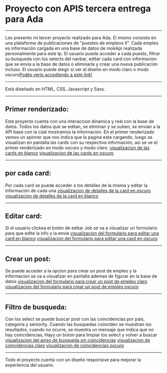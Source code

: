# Proyecto con APIS tercera entrega para Ada
***
Les presento mi tercer proyecto realizado para Ada. El mísmo consiste en una plataforma de publicaciones de "puestos de empleos it". Cada empleo es información cargada en una base de datos de mokApi realizada personalmente para este tp. El usuario puede acceder a cada puesto, filtrar su busqueda con los selects del navbar, editar cada card con informacion que se envia a la base de datos o eliminarla y crear una nueva publicación incluso. El usuario puede elegir si ver el diseño en modo claro o modo oscuro[Podés verlo accediendo a este link!](https://barbaraglopez.github.io/Jobs_With_API/)
***
Está diseñado en HTML, CSS, Javascript y Sass.
***
## Primer renderizado:
Este proyecto cuenta con una interaccion dinamica y real con la base de datos. Todos los datos que se editan, se eliminan y se suben, se envian a la API base con la cúal mostramos la información. En el primer renderizado vemos un spinner que nos indica que la pagina esta cargando, luego se visualizan en pantalla las cards con su respectiva información, asi se ve el primer renderizado en modo oscuro y modo claro:
[visualizacion de las cards en blanco](img/renderBlanco.png)
[visualizacion de las cards en oscuro](img/primerRenderDark.png)
***
## por cada card:
Por cada card se puede acceder a los detalles de la misma y editar la información de cada una
[visualizacion de detalles de la card en oscuro](img/cardOscuro.png)
[visualizacion de detalles de la card en blanco](img/cardBlanco.png)
***
## Editar card:
Si el usuario clickea el botón de editar Job se va a visualizar un formulario para que edite la info y la envie
[visualizacion del formulario para editar una card en blanco](img/editarClaro.png)
[visualizacion del formulario para editar una card en oscuro](img/cardOscuro.png)
***
## Crear un post:
Se puede acceder a la opcion para crear un post de empleo y la informacion se va a visualizar en pantalla ademas de figurar en la base de datos
[visualizacion del formulario para crear un post de empleo claro](img/formCrearOscuro.png)
[visualizacion del formulario para crear un post de empleo oscuro](img/formCrearClaro.png)
***
## Filtro de busqueda:
Con los select se puede buscar post con las coincidencias por pais, categoria y seniority. Cuando las busquedas coinciden se muestran los resultados, cuando no ocurre, se muestra un mensaje que indica que no hay coincidencias, Hayy un boton para limpiar los select y volver a buscar
[visualizacion del aviso de busqueda sin coincidencias](img/busqueda.png)
[visualizacion de coincidencias claro](img/coincidenciasClaro.png)
[visualizacion de coincidencias oscuro](img/coincidenciasOscuro.png)
***
Todo el proyecto cuenta con un diseño responsive para mejorar la experiencia del usuario.
